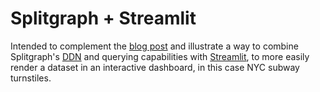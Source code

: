 # Splitgraph + Streamlit

Intended to complement the [blog post](https://splitgraph.com/blog/data-driven-app-powered-by-splitgraph) and illustrate a way to combine Splitgraph's [DDN](https://www.splitgraph.com/docs/sql-client-reference/connecting/connect-to-ddn) and querying capabilities with [Streamlit](https://streamlit.io/), to more easily render a dataset in an interactive dashboard, in this case NYC subway turnstiles.
